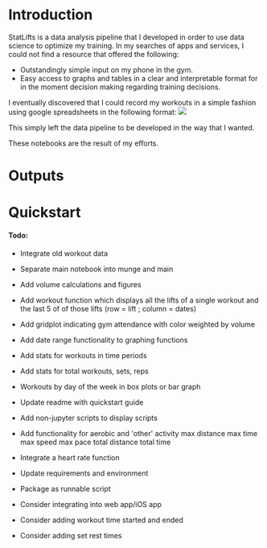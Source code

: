 # Introduction

StatLifts is a data analysis pipeline that I developed in order to use data science to optimize my training. In my searches of apps and services, I could not find a resource that offered the following:<br>
- Outstandingly simple input on my phone in the gym.
- Easy access to graphs and tables in a clear and interpretable format for in the moment decision making regarding training decisions.

I eventually discovered that I could record my workouts in a simple fashion using google spreadsheets in the following format:
<img src="../figures/spreadsheet_example.png">

This simply left the data pipeline to be developed in the way that I wanted. 

These notebooks are the result of my efforts. 


# Outputs

# Quickstart

#### Todo:

- Integrate old workout data
- Separate main notebook into munge and main
- Add volume calculations and figures
- Add workout function which displays all the lifts of a single workout and the last 5 of of those lifts (row = lift ; column = dates)
- Add gridplot indicating gym attendance with color weighted by volume
- Add date range functionality to graphing functions
- Add stats for workouts in time periods
- Add stats for total workouts, sets, reps
- Workouts by day of the week in box plots or bar graph

- Update readme with quickstart guide
- Add non-jupyter scripts to display scripts


- Add functionality for aerobic and 'other' activity
    max distance
    max time
    max speed
    max pace
    total distance
    total time
    
- Integrate a heart rate function
- Update requirements and environment
- Package as runnable script
- Consider integrating into web app/iOS app
- Consider adding workout time started and ended
- Consider adding set rest times
